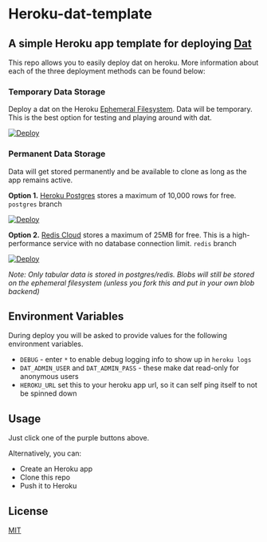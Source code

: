 Heroku-dat-template
===================

## A simple Heroku app template for deploying [Dat](http://github.com/maxogden/dat)

This repo allows you to easily deploy dat on heroku. More information about each of the three deployment methods can be found below:

### Temporary Data Storage 
Deploy a dat on the Heroku [Ephemeral Filesystem](https://devcenter.heroku.com/articles/dynos#ephemeral-filesystem). Data will be temporary. This is the best option for testing and playing around with dat.

[![Deploy](https://www.herokucdn.com/deploy/button.png)](https://heroku.com/deploy?template=https://github.com/bmpvieira/heroku-dat-template.git)

### Permanent Data Storage 
Data will get stored permanently and be available to clone as long as the app remains active.

**Option 1.** [Heroku Postgres](https://addons.heroku.com/heroku-postgresql) 
stores a maximum of 10,000 rows for free. `postgres` branch

[![Deploy](https://www.herokucdn.com/deploy/button.png)](https://heroku.com/deploy?template=https://github.com/bmpvieira/heroku-dat-template/tree/postgres)

**Option 2.** [Redis Cloud](https://addons.heroku.com/rediscloud) 
stores a maximum of 25MB for free. This is a high-performance service with no database connection limit. `redis` branch

[![Deploy](https://www.herokucdn.com/deploy/button.png)](https://heroku.com/deploy?template=https://github.com/bmpvieira/heroku-dat-template/tree/redis)


_Note: Only tabular data is stored in postgres/redis. Blobs will still be stored on the ephemeral filesystem (unless you fork this and put in your own blob backend)_

Environment Variables
-----
During deploy you will be asked to provide values for the following environment variables.

* `DEBUG` - enter `*` to enable debug logging info to show up in `heroku logs`
* `DAT_ADMIN_USER` and `DAT_ADMIN_PASS` - these make dat read-only for anonymous users
* `HEROKU_URL` set this to your heroku app url, so it can self ping itself to not be spinned down

Usage
-----
Just click one of the purple buttons above.

Alternatively, you can:
- Create an Heroku app
- Clone this repo
- Push it to Heroku

<!-- https://devcenter.heroku.com/articles/heroku-button -->
<!-- http://expeditedssl.com/heroku-button-maker -->

License
-------
[MIT](https://raw.github.com/bmpvieira/heroku-dat/master/LICENSE)
